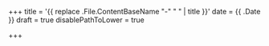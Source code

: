 +++
title = '{{ replace .File.ContentBaseName "-" " " | title }}'
date = {{ .Date }}
draft = true
disablePathToLower = true

+++
